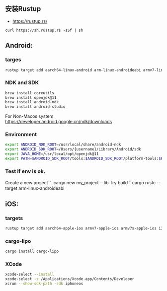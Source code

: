 ## 安装Rustup
- https://rustup.rs/

```curl https://sh.rustup.rs -sSf | sh```

## Android:
### targes
```sh
rustup target add aarch64-linux-android arm-linux-androideabi armv7-linux-androideabi i686-linux-android x86_64-linux-android
```

### NDK and SDK
```sh
brew install coreutils
brew install openjdk@11
brew install android-ndk
brew install android-studio
```

For Non-Macos system:
https://developer.android.google.cn/ndk/downloads

### Environment
```sh
export ANDROID_NDK_ROOT=/usr/local/share/android-ndk
export ANDROID_SDK_ROOT=/Users/{username}/Library/Android/sdk
export JAVA_HOME=/usr/local/opt/openjdk@11
export PATH=$ANDROID_SDK_ROOT/tools:$ANDROID_SDK_ROOT/platform-tools:$PATH
```
 
### Test if env is ok.
Create a new project： cargo new my_project --lib
Try build：cargo rustc  --target arm-linux-androideabi

## iOS:
### targets
```sh
rustup target add aarch64-apple-ios armv7-apple-ios armv7s-apple-ios i386-apple-ios x86_64-apple-ios
```

### cargo-lipo
```sh
cargo install cargo-lipo
```

### XCode
```sh
xcode-select --install
xcode-select -s /Applications/Xcode.app/Contents/Developer
xcrun --show-sdk-path -sdk iphoneos
```
